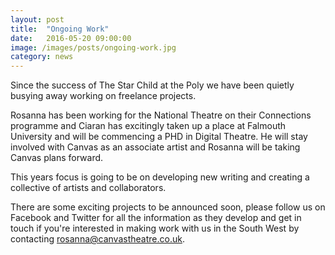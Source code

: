 ```yaml
---
layout: post
title:  "Ongoing Work"
date:   2016-05-20 09:00:00
image: /images/posts/ongoing-work.jpg
category: news
---
```


Since the success of The Star Child at the Poly we have been quietly busying away working on freelance projects.

Rosanna has been working for the National Theatre on their Connections programme and Ciaran has excitingly taken up a place at Falmouth University and will be commencing a PHD in Digital Theatre. He will stay involved with Canvas as an associate artist and Rosanna will be taking Canvas plans forward.

This years focus is going to be on developing new writing and creating a collective of artists and collaborators.

There are some exciting projects to be announced soon, please follow us on Facebook and Twitter for all the information as they develop and get in touch if you're interested in making work with us in the South West by contacting [rosanna@canvastheatre.co.uk](mailto:rosanna@canvastheatre.co.uk).
